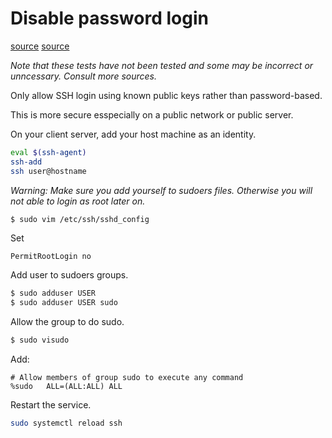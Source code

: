 # Disable password login

[source](https://www.cyberciti.biz/faq/how-to-set-up-ssh-keys-on-linux-unix/) [source](https://www.cyberciti.biz/faq/how-to-create-a-sudo-user-on-ubuntu-linux-server/)

_Note that these tests have not been tested and some may be incorrect or unncessary. Consult more sources._

Only allow SSH login using known public keys rather than password-based.

This is more secure esspecially on a public network or public server.

On your client server, add your host machine as an identity.

```sh
eval $(ssh-agent)
ssh-add
ssh user@hostname
```

_Warning: Make sure you add yourself to sudoers files. Otherwise you will not able to login as root later on._

```sh
$ sudo vim /etc/ssh/sshd_config
```

Set

```
PermitRootLogin no
```

Add user to sudoers groups.

```sh
$ sudo adduser USER
$ sudo adduser USER sudo
```

Allow the group to do sudo.

```sh
$ sudo visudo
```

Add:

```
# Allow members of group sudo to execute any command
%sudo	ALL=(ALL:ALL) ALL
```

Restart the service.

```sh
sudo systemctl reload ssh
```
